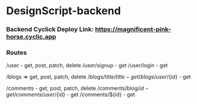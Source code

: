 # DesignScript-backend
### Backend Cyclick Deploy Link: https://magnificent-pink-horse.cyclic.app

### Routes
/user - get, post, patch, delete
/user/signup  - get
/user/login  - get

/blogs => get, post, patch, delete
/blogs/title/${title}  - get
/blogs/user/${id}  - get

/comments - get, post, patch, delete
/comments/blog/${id}  - get
/comments/user/${id}  - get
/comments/${id}  - get
